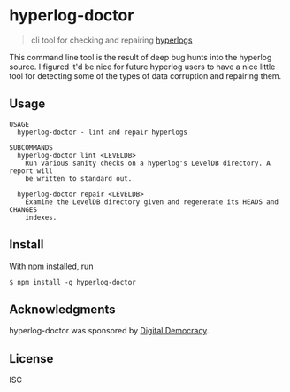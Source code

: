# hyperlog-doctor

> cli tool for checking and repairing
> [hyperlogs](https://github.com/mafintosh/hyperlog)

This command line tool is the result of deep bug hunts into the hyperlog source.
I figured it'd be nice for future hyperlog users to have a nice little tool for
detecting some of the types of data corruption and repairing them.

## Usage

```
USAGE
  hyperlog-doctor - lint and repair hyperlogs

SUBCOMMANDS
  hyperlog-doctor lint <LEVELDB>
    Run various sanity checks on a hyperlog's LevelDB directory. A report will
    be written to standard out.

  hyperlog-doctor repair <LEVELDB>
    Examine the LevelDB directory given and regenerate its HEADS and CHANGES
    indexes.
```

## Install

With [npm](https://npmjs.org/) installed, run

```
$ npm install -g hyperlog-doctor
```

## Acknowledgments

hyperlog-doctor was sponsored by [Digital
Democracy](https://www.digital-democracy.org).

## License

ISC


